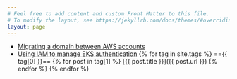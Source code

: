 ```yaml
---
# Feel free to add content and custom Front Matter to this file.
# To modify the layout, see https://jekyllrb.com/docs/themes/#overriding-theme-defaults
layout: page 
---
```


* [Migrating a domain between AWS accounts](/_posts/2022-11-09-migrate-domain-between-aws-accounts)
* [Using IAM to manage EKS authentication](_posts/2022-11-21-Using_IAM_to_manage_EKS_authentication)
{% for tag in site.tags %}
=={{ tag[0] }}==
  {% for post in tag[1] %}
   [{{ post.title }}]({{ post.url }})
  {% endfor %}
{% endfor %}

